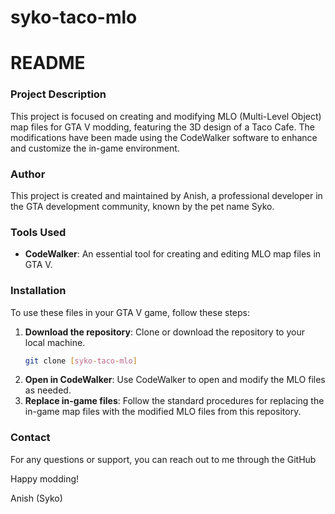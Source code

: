 # syko-taco-mlo

# README

### Project Description

This project is focused on creating and modifying MLO (Multi-Level Object) map files for GTA V modding, featuring the 3D design of a Taco Cafe. The modifications have been made using the CodeWalker software to enhance and customize the in-game environment.

### Author

This project is created and maintained by Anish, a professional developer in the GTA development community, known by the pet name Syko.

### Tools Used

- **CodeWalker**: An essential tool for creating and editing MLO map files in GTA V.

### Installation

To use these files in your GTA V game, follow these steps:

1. **Download the repository**: Clone or download the repository to your local machine.
   ```sh
   git clone [syko-taco-mlo]
   ```
2. **Open in CodeWalker**: Use CodeWalker to open and modify the MLO files as needed.
3. **Replace in-game files**: Follow the standard procedures for replacing the in-game map files with the modified MLO files from this repository.


### Contact

For any questions or support, you can reach out to me through the GitHub

Happy modding!

Anish (Syko)
